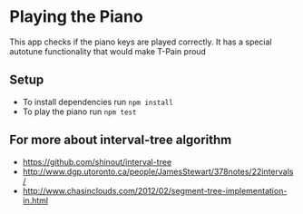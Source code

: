 # Playing the Piano

This app checks if the piano keys are played correctly. It has a special autotune functionality that would make T-Pain proud


## Setup

 - To install dependencies run `npm install`
 - To play the piano run `npm test`

## For more about interval-tree algorithm 

 - https://github.com/shinout/interval-tree
 - http://www.dgp.utoronto.ca/people/JamesStewart/378notes/22intervals/
 - http://www.chasinclouds.com/2012/02/segment-tree-implementation-in.html